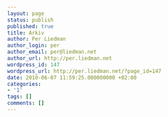 ```yaml
---
layout: page
status: publish
published: true
title: Arkiv
author: Per Liedman
author_login: per
author_email: per@liedman.net
author_url: http://per.liedman.net
wordpress_id: 147
wordpress_url: http://per.liedman.net/?page_id=147
date: 2010-06-07 11:59:25.000000000 +02:00
categories:
- '1'
tags: []
comments: []
---
```


